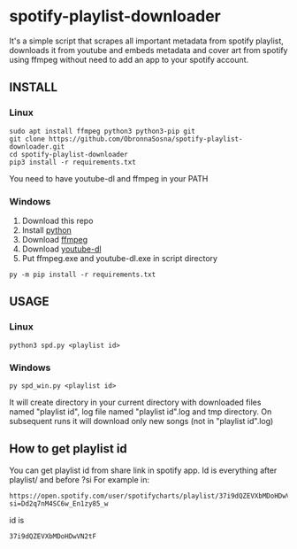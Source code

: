 # spotify-playlist-downloader
It's a simple script that scrapes all important metadata from spotify playlist, downloads it from youtube and embeds metadata and cover art from spotify using ffmpeg without need to add an app to your spotify account.
## INSTALL
### Linux
```
sudo apt install ffmpeg python3 python3-pip git
git clone https://github.com/ObronnaSosna/spotify-playlist-downloader.git
cd spotify-playlist-downloader
pip3 install -r requirements.txt
```
You need to have youtube-dl and ffmpeg in your PATH
### Windows
1. Download this repo
2. Install [python](https://www.python.org/downloads/)
3. Download [ffmpeg](https://ffmpeg.org/download.html)
4. Download [youtube-dl](http://ytdl-org.github.io/youtube-dl/download.html)
5. Put ffmpeg.exe and youtube-dl.exe in script directory
```
py -m pip install -r requirements.txt

```
## USAGE
### Linux
```
python3 spd.py <playlist id>
```
### Windows
```
py spd_win.py <playlist id>
```
It will create directory in your current directory with downloaded files named "playlist id", log file named "playlist id".log and tmp directory.
On subsequent runs it will download only new songs (not in "playlist id".log)
## How to get playlist id
You can get playlist id from share link in spotify app. Id is everything after playlist/ and before ?si
For example in:
```
https://open.spotify.com/user/spotifycharts/playlist/37i9dQZEVXbMDoHDwVN2tF?si=Dd2q7nM4SC6w_En1zy85_w
```
id is
```
37i9dQZEVXbMDoHDwVN2tF
```
